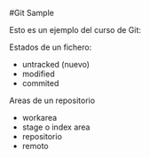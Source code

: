 #Git Sample

Esto es un ejemplo del curso de Git:

Estados de un fichero:

- untracked (nuevo)
- modified
- commited

Areas de un repositorio

- workarea
- stage o index area
- repositorio
- remoto
